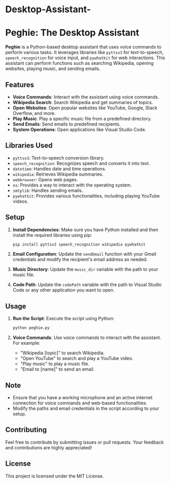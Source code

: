 # Desktop-Assistant-

# Peghie: The Desktop Assistant

**Peghie** is a Python-based desktop assistant that uses voice commands to perform various tasks. It leverages libraries like `pyttsx3` for text-to-speech, `speech_recognition` for voice input, and `pywhatkit` for web interactions. This assistant can perform functions such as searching Wikipedia, opening websites, playing music, and sending emails.

## Features

- **Voice Commands**: Interact with the assistant using voice commands.
- **Wikipedia Search**: Search Wikipedia and get summaries of topics.
- **Open Websites**: Open popular websites like YouTube, Google, Stack Overflow, and more.
- **Play Music**: Play a specific music file from a predefined directory.
- **Send Emails**: Send emails to predefined recipients.
- **System Operations**: Open applications like Visual Studio Code.

## Libraries Used

- `pyttsx3`: Text-to-speech conversion library.
- `speech_recognition`: Recognizes speech and converts it into text.
- `datetime`: Handles date and time operations.
- `wikipedia`: Retrieves Wikipedia summaries.
- `webbrowser`: Opens web pages.
- `os`: Provides a way to interact with the operating system.
- `smtplib`: Handles sending emails.
- `pywhatkit`: Provides various functionalities, including playing YouTube videos.

## Setup

1. **Install Dependencies**: Make sure you have Python installed and then install the required libraries using pip:
    ```bash
    pip install pyttsx3 speech_recognition wikipedia pywhatkit
    ```

2. **Email Configuration**: Update the `sendEmail` function with your Gmail credentials and modify the recipient's email address as needed.

3. **Music Directory**: Update the `music_dir` variable with the path to your music file.

4. **Code Path**: Update the `codePath` variable with the path to Visual Studio Code or any other application you want to open.

## Usage

1. **Run the Script**: Execute the script using Python:
    ```bash
    python peghie.py
    ```

2. **Voice Commands**: Use voice commands to interact with the assistant. For example:
   - "Wikipedia [topic]" to search Wikipedia.
   - "Open YouTube" to search and play a YouTube video.
   - "Play music" to play a music file.
   - "Email to [name]" to send an email.

## Note

- Ensure that you have a working microphone and an active internet connection for voice commands and web-based functionalities.
- Modify the paths and email credentials in the script according to your setup.

## Contributing

Feel free to contribute by submitting issues or pull requests. Your feedback and contributions are highly appreciated!

## License

This project is licensed under the MIT License.

